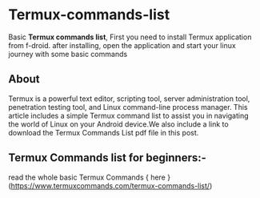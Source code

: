 # Termux-commands-list
Basic **Termux commands list**, First you need to install Termux application from f-droid. after installing, open the application and start your linux journey with some basic commands


## About
Termux is a powerful text editor, scripting tool, server administration tool, penetration testing tool, and Linux command-line process manager. This article includes a simple Termux command list to assist you in navigating the world of Linux on your Android device.We also include a link to download the Termux Commands List pdf file in this post.

## Termux Commands list for beginners:-
read the whole basic Termux Commands { here } (https://www.termuxcommands.com/termux-commands-list/)
